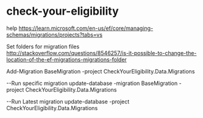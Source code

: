 # check-your-eligibility

help https://learn.microsoft.com/en-us/ef/core/managing-schemas/migrations/projects?tabs=vs

Set folders for migration files
http://stackoverflow.com/questions/8546257/is-it-possible-to-change-the-location-of-the-ef-migrations-migrations-folder

Add-Migration BaseMigration -project CheckYourEligibility.Data.Migrations

--Run specific migration
update-database -migration BaseMigration -project CheckYourEligibility.Data.Migrations

--Run Latest migration
update-database -project CheckYourEligibility.Data.Migrations